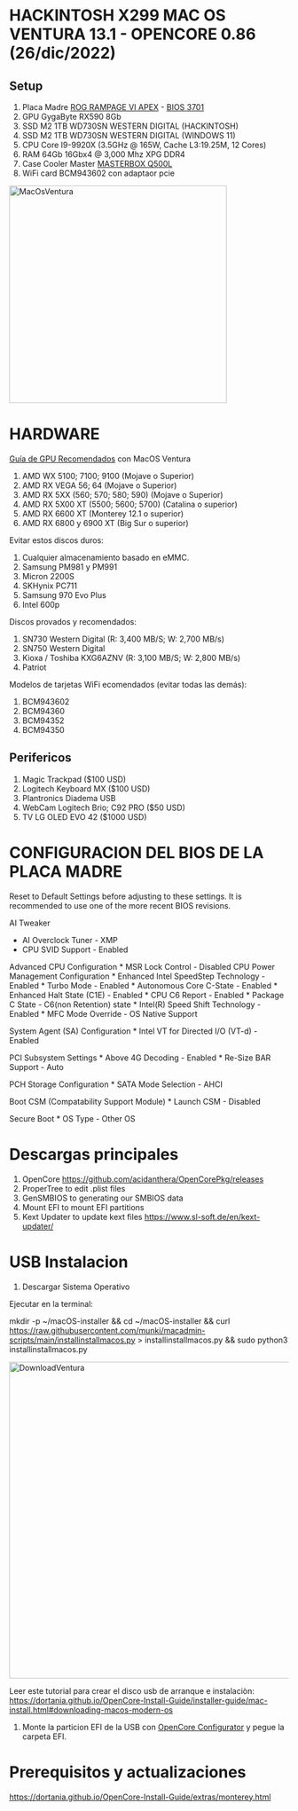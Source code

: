 # HACKINTOSH X299 MAC OS VENTURA 13.1 - OPENCORE 0.86 (26/dic/2022)

## Setup

1. Placa Madre [ROG RAMPAGE VI APEX](https://rog.asus.com/motherboards/rog-rampage/rog-rampage-vi-apex-model/) - [BIOS 3701](https://rog.asus.com/motherboards/rog-rampage/rog-rampage-vi-apex-model/helpdesk_bios/)
1. GPU GygaByte RX590 8Gb
1. SSD M2 1TB WD730SN WESTERN DIGITAL (HACKINTOSH)
1. SSD M2 1TB WD730SN WESTERN DIGITAL (WINDOWS 11)
1. CPU Core I9-9920X (3.5GHz @ 165W, Cache L3:19.25M, 12 Cores)
1. RAM 64Gb 16Gbx4 @ 3,000 Mhz XPG DDR4
1. Case Cooler Master [MASTERBOX Q500L](https://www.coolermaster.com/la/es-la/catalog/cases/mid-tower/masterbox-q500l/)
1. WiFi card BCM943602 con adaptaor pcie

<img width="392" alt="MacOsVentura" src="https://user-images.githubusercontent.com/8379954/209585330-9cca7e25-83f8-49d4-83cf-e5242acfb1ef.png">

# HARDWARE

[Guía de GPU Recomendados](
https://dortania.github.io/GPU-Buyers-Guide/modern-gpus/amd-gpu.html#native-amd-gpus) con MacOS Ventura

1. AMD WX 5100; 7100; 9100 (Mojave o Superior)
1. AMD RX VEGA 56; 64 (Mojave o Superior)
1. AMD RX 5XX (560; 570; 580; 590) (Mojave o Superior)
1. AMD RX 5X00 XT (5500; 5600; 5700) (Catalina o superior)
1. AMD RX 6600 XT (Monterey 12.1 o superior)
1. AMD RX 6800 y 6900 XT (Big Sur o superior)

Evitar estos discos duros:

1. Cualquier almacenamiento basado en eMMC.
1. Samsung PM981 y PM991 
1. Micron 2200S
1. SKHynix PC711
1. Samsung 970 Evo Plus
1. Intel 600p

Discos provados y recomendados:

1. SN730 Western Digital (R: 3,400 MB/S; W: 2,700 MB/s)
1. SN750 Western Digital
1. Kioxa / Toshiba KXG6AZNV (R: 3,100 MB/S; W: 2,800 MB/s)
1. Patriot

Modelos de tarjetas WiFi ecomendados (evitar todas las demás):

1. BCM943602
1. BCM94360
1. BCM94352
1. BCM94350

## Perifericos

1. Magic Trackpad ($100 USD)
1. Logitech Keyboard MX ($100 USD)
1. Plantronics Diadema USB
1. WebCam Logitech Brio; C92 PRO ($50 USD)
1. TV LG OLED EVO 42 ($1000 USD)

# CONFIGURACION DEL BIOS DE LA PLACA MADRE

Reset to Default Settings before adjusting to these settings. It is recommended to use one of the more recent BIOS revisions.

AI Tweaker
  * AI Overclock Tuner - XMP
  * CPU SVID Support - Enabled

Advanced
  CPU Configuration
    * MSR Lock Control - Disabled
    CPU Power Management Configuration
      * Enhanced Intel SpeedStep Technology - Enabled
      * Turbo Mode - Enabled
      * Autonomous Core C-State - Enabled
      * Enhanced Halt State (C1E) - Enabled
      * CPU C6 Report - Enabled
      * Package C State - C6(non Retention) state
      * Intel(R) Speed Shift Technology - Enabled
      * MFC Mode Override - OS Native Support

  System Agent (SA) Configuration
    * Intel VT for Directed I/O (VT-d) - Enabled

  PCI Subsystem Settings
    * Above 4G Decoding - Enabled
    * Re-Size BAR Support - Auto

  PCH Storage Configuration
    * SATA Mode Selection - AHCI

Boot
  CSM (Compatability Support Module)
    * Launch CSM - Disabled

  Secure Boot
    * OS Type - Other OS

# Descargas principales

1. OpenCore https://github.com/acidanthera/OpenCorePkg/releases
1. ProperTree to edit .plist files 
1. GenSMBIOS to generating our SMBIOS data
2. Mount EFI to mount EFI partitions 
3. Kext Updater to update kext files https://www.sl-soft.de/en/kext-updater/

# USB Instalacion

1. Descargar Sistema Operativo

Ejecutar en la terminal:

mkdir -p ~/macOS-installer && cd ~/macOS-installer && curl https://raw.githubusercontent.com/munki/macadmin-scripts/main/installinstallmacos.py > installinstallmacos.py && sudo python3 installinstallmacos.py

<img width="571" alt="DownloadVentura" src="https://user-images.githubusercontent.com/8379954/209476932-c78883e3-38d5-483e-9ee1-42f173c74372.png">

Leer este tutorial para crear el disco usb de arranque e instalaciòn:
https://dortania.github.io/OpenCore-Install-Guide/installer-guide/mac-install.html#downloading-macos-modern-os

1. Monte la particion EFI de la USB con [OpenCore Configurator](https://mackie100projects.altervista.org/download-opencore-configurator/) y pegue la carpeta EFI.

# Prerequisitos y actualizaciones
https://dortania.github.io/OpenCore-Install-Guide/extras/monterey.html


